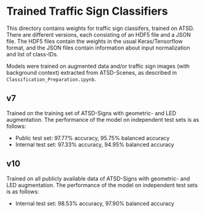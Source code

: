 # Trained Traffic Sign Classifiers

This directory contains weights for traffic sign classifers, trained on ATSD. There are different
versions, each consisting of an HDF5 file and a JSON file. The HDF5 files contain the weights in the usual
Keras/Tensorflow format, and the JSON files contain information about input normalization and list of class-IDs.

Models were trained on augmented data and/or traffic sign images (with background context) extracted from ATSD-Scenes,
as described in `Classification_Preparation.ipynb`.

## v7

Trained on the training set of ATSD-Signs with geometric- and LED augmentation.
The performance of the model on independent test sets is as follows:
* Public test set: 97.77% accuracy, 95.75% balanced accuracy
* Internal test set: 97.33% accuracy, 94.95% balanced accuracy

## v10

Trained on all publicly available data of ATSD-Signs with geometric- and LED augmentation.
The performance of the model on independent test sets is as follows:
* Internal test set: 98.53% accuracy, 97.90% balanced accuracy